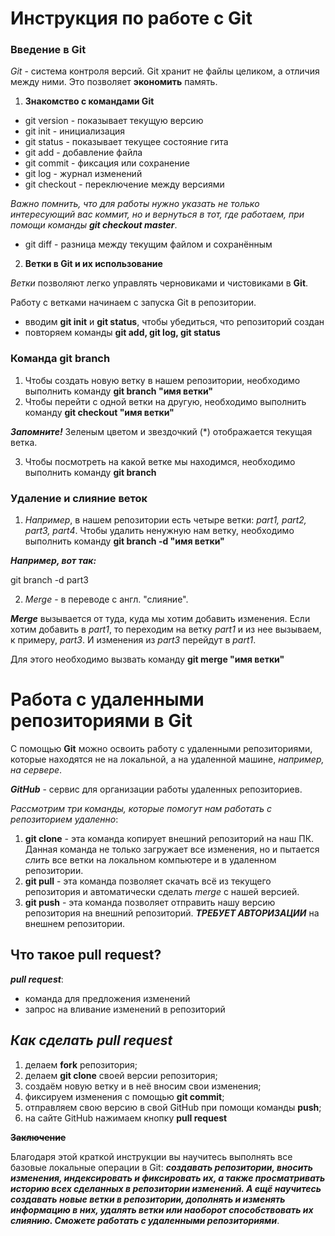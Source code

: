 # Инструкция по работе с Git

### Введение в Git

*Git* - система контроля версий. Git хранит не файлы целиком, а отличия между ними. Это позволяет **экономить** память. 

1. **Знакомство с командами Git**
* git version - показывает текущую версию
* git init - инициализация
* git status - показывает текущее состояние гита
* git add - добавление файла
* git commit - фиксация или сохранение
* git log - журнал изменений
* git checkout - переключение между версиями

*Важно помнить, что для работы нужно указать не только интересующий вас коммит, но и вернуться в тот, где работаем, при помощи команды __git checkout master__*.

* git diff - разница между текущим файлом и сохранённым

2. **Ветки в Git и их использование**

*Ветки* позволяют легко управлять черновиками и чистовиками в **Git**.

Работу с ветками начинаем с запуска Git в репозитории.

* вводим **git init** и **git status**, чтобы убедиться, что репозиторий создан
* повторяем команды **git add, git log, git status**

### Команда git branch

1. Чтобы создать новую ветку в нашем репозитории, необходимо выполнить команду **git branch "имя ветки"**
2. Чтобы перейти с одной ветки на другую, необходимо выполнить команду **git checkout "имя ветки"**

**_Запомните!_** Зеленым цветом и звездочкий (*) отображается текущая ветка.

3. Чтобы посмотреть на какой ветке мы находимся, необходимо выполнить команду **git branch**

### Удаление и слияние веток 

1. *Например*, в нашем репозитории есть четыре ветки: _part1, part2, part3, part4_. Чтобы удалить ненужную нам ветку, необходимо выполнить команду **git branch -d "имя ветки"**

**_Например, вот так:_**

git branch -d part3

2. *Merge* - в переводе с англ. "слияние".

**_Merge_** вызывается от туда, куда мы хотим добавить изменения. Если хотим добавить в _part1_, то переходим на ветку _part1_ и из нее вызываем, к примеру, _part3_. И изменения из _part3_ перейдут в _part1_. 

Для этого необходимо вызвать команду **git merge "имя ветки"**

# Работа с удаленными репозиториями в Git

С помощью **Git** можно освоить работу с удаленными репозиториями, которые находятся не на локальной, а на удаленной машине, _например, на сервере_. 

_**GitHub**_ - сервис для организации работы удаленных репозиториев.  

*Рассмотрим три команды, которые помогут нам работать с репозиторием удаленно*: 

1. **git clone** - эта команда копирует внешний репозиторий на наш ПК. Данная команда не только загружает все изменения, но и пытается *слить* все ветки на локальном компьютере и в удаленном репозитории. 
2. **git pull** - эта команда позволяет скачать всё из текущего репозитория и автоматически сделать *merge* с нашей версией.
3. **git push** - эта команда позволяет отправить нашу версию репозитория на внешний репозиторий. *__ТРЕБУЕТ АВТОРИЗАЦИИ__* на внешнем репозитории.

## Что такое **pull request**?

*__pull request__*:

* команда для предложения изменений
* запрос на вливание изменений в репозиторий

## *Как сделать pull request*
1. делаем **fork** репозитория;
2. делаем **git clone** своей версии репозитория;
3. создаём новую ветку и в неё вносим свои изменения;
4. фиксируем изменения с помощью **git commit**;
5. отправляем свою версию в свой GitHub при помощи команды **push**;
6. на сайте GitHub нажимаем кнопку **pull request**

**~~Заключение~~**

Благодаря этой краткой инструкции вы научитесь выполнять все базовые локальные операции в Git: *__создавать репозитории, вносить изменения, индексировать и фиксировать их, а также просматривать историю всех сделанных в репозитории изменений. А ещё научитесь создавать новые ветки в репозитории, дополнять и изменять информацию в них, удалять ветки или наоборот способствовать их слиянию. Сможете работать с удаленными репозиториями__*. 